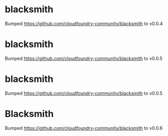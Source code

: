 
# blacksmith
Bumped https://github.com/cloudfoundry-community/blacksmith to v0.0.4

# blacksmith
Bumped https://github.com/cloudfoundry-community/blacksmith to v0.0.5

# blacksmith
Bumped https://github.com/cloudfoundry-community/blacksmith to v0.0.5

# Blacksmith
Bumped https://github.com/cloudfoundry-community/blacksmith to v0.0.6
